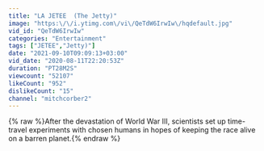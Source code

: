 ```yaml
---
title: "LA JETEE  (The Jetty)"
image: "https:\/\/i.ytimg.com\/vi\/QeTdW6IrwIw\/hqdefault.jpg"
vid_id: "QeTdW6IrwIw"
categories: "Entertainment"
tags: ["JETEE","Jetty)"]
date: "2021-09-10T09:09:13+03:00"
vid_date: "2020-08-11T22:20:53Z"
duration: "PT28M2S"
viewcount: "52107"
likeCount: "952"
dislikeCount: "15"
channel: "mitchcorber2"
---
```

{% raw %}After the devastation of World War III, scientists set up time-travel experiments with chosen humans in hopes of keeping the race alive on a barren planet.{% endraw %}
